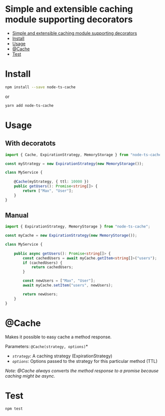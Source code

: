 # Simple and extensible caching module supporting decorators

<!-- TOC depthTo:1 -->

- [Simple and extensible caching module supporting decorators](#simple-and-extensible-caching-module-supporting-decorators)
- [Install](#install)
- [Usage](#usage)
- [@Cache](#cache)
- [Test](#test)

<!-- /TOC -->

# Install
```bash
npm install --save node-ts-cache
```
or
```bash
yarn add node-ts-cache
```

# Usage
## With decoratots
```ts
import { Cache, ExpirationStrategy, MemoryStorage } from "node-ts-cache";

const myStrategy = new ExpirationStrategy(new MemoryStorage());

class MyService {
    
    @Cache(myStrategy, { ttl: 10000 })
    public getUsers(): Promise<string[]> {
        return ["Max", "User"];
    }
}
```

## Manual
```ts
import { ExpirationStrategy, MemoryStorage } from "node-ts-cache";

const myCache = new ExpirationStrategy(new MemoryStorage());

class MyService {
    
    public async getUsers(): Promise<string[]> {
        const cachedUsers = await myCache.getItem<string[]>("users");
        if (cachedUsers) {
            return cachedUsers;
        }

        const newUsers = ["Max", "User"];
        await myCache.setItem("users", newUsers);

        return newUsers;
    }
}
```

# @Cache
Makes it possible to easy cache a method response.

Parameters: `@Cache(strategy, options)`*
- *`strategy`*: A caching strategy (ExpirationStrategy)
- *`options`*: Options passed to the strategy for this particular method (TTL)

*Note: @Cache always converts the method response to a promise because caching might be async.* 

# Test
```bash
npm test
```